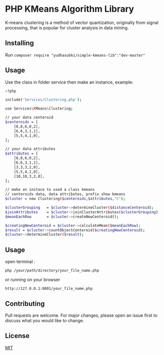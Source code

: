 # PHP KMeans Algorithm Library

K-means clustering is a method of vector quantization, originally from signal processing, that is popular for cluster analysis in data mining.

## Installing

Run ```composer require "yudhasubki/simple-kmeans-lib":"dev-master"```

## Usage

Use the class in folder service then make an instance, example:

```bash
<?php

include('Services/Clustering.php');

use Services\KMeans\Clustering;

// your data centeroid
$centeroids = [
    [8,8,6,0,2],
    [6,6,3,1,1],
    [5,5,4,1,0],
];

// your data attributes
$attributes = [
    [8,8,6,0,2],
    [6,6,3,1,1],
    [3,3,3,2,0],
    [5,5,4,1,0],
    [10,10,3,2,0],
];

// make an instace to used a class kmeans
// centeroids data, data attributes, prefix show kmeans
$cluster = new Clustering($centeroids,$attributes,"C");

$clusterGrouping   = $cluster->determineCluster($distanceCenteroid);
$joinAttributes    = $cluster->joinClusterAttributes($clusterGrouping);
$meanEachRow       = $cluster->createNewCenteroid();

$creatingNewCenteroid = $cluster->calculateMean($meanEachRow);
$result = $cluster->countObjectCenteroid($creatingNewCenteroid);
$cluster->determineCluster($result);
```

## Usage

open terminal :

```
php /your/path/directory/your_file_name.php
```

or running on your browser

```
http://127.0.0.1:8001/your_file_name.php
```

## Contributing
Pull requests are welcome. For major changes, please open an issue first to discuss what you would like to change.

## License
[MIT](https://choosealicense.com/licenses/mit/)
